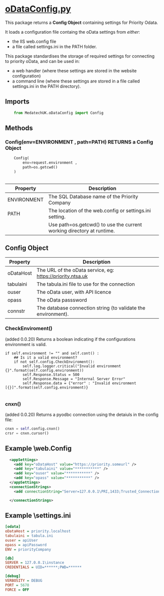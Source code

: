 # [oDataConfig.py](../package/src/MedatechUK/oDataConfig.py "oDataConfig.py")

This package returns a **Config Object** containing settings for Priority Odata.

It loads a configuration file containg the oData settings from *either*:
- the IIS web.config file
- a file called settings.ini in the PATH folder.

This package standardises the storage of required settings for connecting to priority oData, and can be used in:
- a web handler (where these settings are stored in the website configuration) 
- a command line (where these settings are stored in a file called settings.ini in the PATH directory).

## Imports
```python
	from MedatechUK.oDataConfig import Config
```

## Methods
### Config(env=ENVIRONMENT , path=PATH) RETURNS a Config Object
```python
    Config(
        env=request.environment , 
        path=os.getcwd()
    )   
	
```
| Property      |Description                            |
|---------------|---------------------------------------|
| ENVIRONMENT        |The SQL Database name of the Priority Company  |
| PATH	|The location of the web.config or settings.ini setting.|
||Use path=os.getcwd() to use the current working directory at runtime.|

## Config Object
| Property      |Description                            |
|---------------|---------------------------------------|
| oDataHost     | The URL of the oData service, eg: https://priority.ntsa.uk |
| tabulaini     | The tabula.ini file to use for the connection |
| ouser         |The oData user, with API licence|
| opass         |The oData passsword|
| connstr       |The database connection string (to validate the environment).|

### CheckEnviroment() 
(added 0.0.20)
Returns a boolean indicating if the configurations environment is valid.
```
if self.environment != "" and self.cont() :   
    ## Is it a valid environment?
    if not self.config.CheckEnviroment():
        self.log.logger.critical("Invalid environment {}".format(self.config.environment))
        self.Response.Status = 500
        self.Response.Message = "Internal Server Error"
        self.Response.data = {"error" : "Invalid environment [{}]".format(self.config.environment)} 
		
```

### cnxn()
(added 0.0.20)
Returns a pyodbc connection using the detaiuls in the config file:
```python
cnxn = self.config.cnxn()
crsr = cnxn.cursor()

```

## Example \web.Config
```xml
  <appSettings>
    <add key="oDataHost" value="https://priority.someurl" />
    <add key="tabulaini" value="***********" />
    <add key="ouser" value="***********" />
    <add key="opass" value="***********" />
  </appSettings>
  <connectionStrings>
    <add connectionString="Server=127.0.0.1\PRI,1433;Trusted_Connection=Yes;MultipleActiveResultSets=true;" name="priority" />

  </connectionStrings>
```  

## Example \settings.ini
```ini
[odata]
oDataHost = priority.localhost
tabulaini = tabula.ini
ouser = apiUser
opass = apiPassword   
ENV = priorityCompany

[db]
SERVER = 127.0.0.1\instance
CREDENTIALS = UID=******;PWD=******

[debug]
VERBOSITY = DEBUG
PORT = 5678
FORCE = OFF
```
